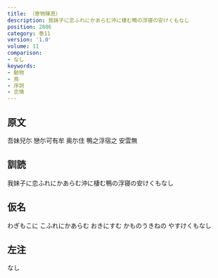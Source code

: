 ```yaml
---
title: （寄物陳思）
description: 我妹子に恋ふれにかあらむ沖に棲む鴨の浮寝の安けくもなし
position: 2806
category: 巻11
version: '1.0'
volume: 11
comparison:
- なし
keywords:
- 動物
- 鳥
- 序詞
- 恋情
---
```


## 原文

吾妹兒尓 戀尓可有牟 奥尓住 鴨之浮宿之 安雲無

## 訓読

我妹子に恋ふれにかあらむ沖に棲む鴨の浮寝の安けくもなし

## 仮名

わぎもこに こふれにかあらむ おきにすむ かものうきねの やすけくもなし

## 左注

なし
